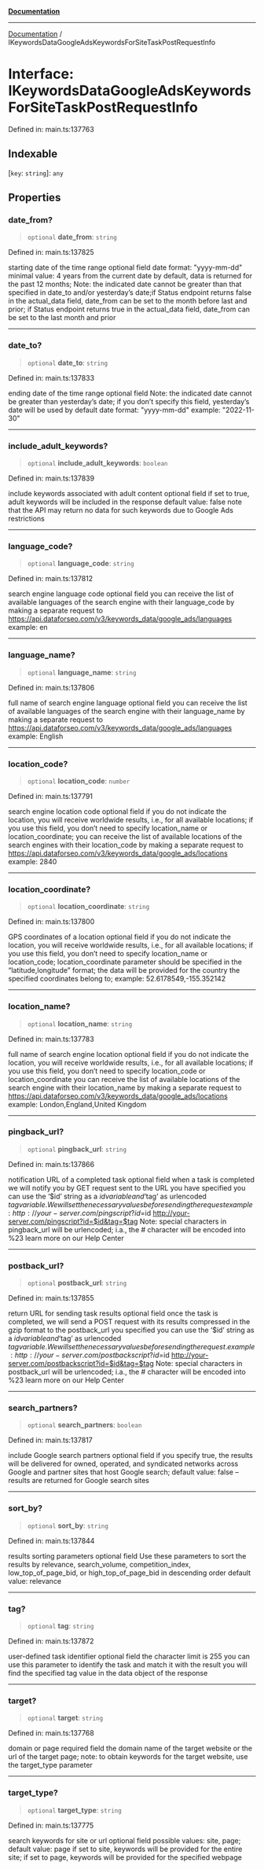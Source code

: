 [**Documentation**](../README.md)

***

[Documentation](../README.md) / IKeywordsDataGoogleAdsKeywordsForSiteTaskPostRequestInfo

# Interface: IKeywordsDataGoogleAdsKeywordsForSiteTaskPostRequestInfo

Defined in: main.ts:137763

## Indexable

\[`key`: `string`\]: `any`

## Properties

### date\_from?

> `optional` **date\_from**: `string`

Defined in: main.ts:137825

starting date of the time range
optional field
date format: "yyyy-mm-dd"
minimal value: 4 years from the current date
by default, data is returned for the past 12 months;
Note: the indicated date cannot be greater than that specified in date_to and/or yesterday’s date;if Status endpoint returns false in the actual_data field, date_from can be set to the month before last and prior;
if Status endpoint returns true in the actual_data field, date_from can be set to the last month and prior

***

### date\_to?

> `optional` **date\_to**: `string`

Defined in: main.ts:137833

ending date of the time range
optional field
Note: the indicated date cannot be greater than yesterday’s date;
if you don’t specify this field, yesterday’s date will be used by default
date format: "yyyy-mm-dd"
example:
"2022-11-30"

***

### include\_adult\_keywords?

> `optional` **include\_adult\_keywords**: `boolean`

Defined in: main.ts:137839

include keywords associated with adult content
optional field
if set to true, adult keywords will be included in the response
default value: false
note that the API may return no data for such keywords due to Google Ads restrictions

***

### language\_code?

> `optional` **language\_code**: `string`

Defined in: main.ts:137812

search engine language code
optional field
you can receive the list of available languages of the search engine with their language_code by making a separate request to https://api.dataforseo.com/v3/keywords_data/google_ads/languages
example:
en

***

### language\_name?

> `optional` **language\_name**: `string`

Defined in: main.ts:137806

full name of search engine language
optional field
you can receive the list of available languages of the search engine with their language_name by making a separate request to https://api.dataforseo.com/v3/keywords_data/google_ads/languages
example:
English

***

### location\_code?

> `optional` **location\_code**: `number`

Defined in: main.ts:137791

search engine location code
optional field
if you do not indicate the location, you will receive worldwide results, i.e., for all available locations;
if you use this field, you don’t need to specify location_name or location_coordinate;
you can receive the list of available locations of the search engines with their location_code by making a separate request to https://api.dataforseo.com/v3/keywords_data/google_ads/locations
example:
2840

***

### location\_coordinate?

> `optional` **location\_coordinate**: `string`

Defined in: main.ts:137800

GPS coordinates of a location
optional field
if you do not indicate the location, you will receive worldwide results, i.e., for all available locations;
if you use this field, you don’t need to specify location_name or location_code;
location_coordinate parameter should be specified in the “latitude,longitude” format;
the data will be provided for the country the specified coordinates belong to;
example:
52.6178549,-155.352142

***

### location\_name?

> `optional` **location\_name**: `string`

Defined in: main.ts:137783

full name of search engine location
optional field
if you do not indicate the location, you will receive worldwide results, i.e., for all available locations;
if you use this field, you don’t need to specify location_code or location_coordinate
you can receive the list of available locations of the search engine with their location_name by making a separate request to https://api.dataforseo.com/v3/keywords_data/google_ads/locations
example:
London,England,United Kingdom

***

### pingback\_url?

> `optional` **pingback\_url**: `string`

Defined in: main.ts:137866

notification URL of a completed task
optional field
when a task is completed we will notify you by GET request sent to the URL you have specified
you can use the ‘$id’ string as a $id variable and ‘$tag’ as urlencoded $tag variable. We will set the necessary values before sending the request
example:
http://your-server.com/pingscript?id=$id
http://your-server.com/pingscript?id=$id&tag=$tag
Note: special characters in pingback_url will be urlencoded;
i.a., the # character will be encoded into %23
learn more on our Help Center

***

### postback\_url?

> `optional` **postback\_url**: `string`

Defined in: main.ts:137855

return URL for sending task results
optional field
once the task is completed, we will send a POST request with its results compressed in the gzip format to the postback_url you specified
you can use the ‘$id’ string as a $id variable and ‘$tag’ as urlencoded $tag variable. We will set the necessary values before sending the request.
example:
http://your-server.com/postbackscript?id=$id
http://your-server.com/postbackscript?id=$id&tag=$tag
Note: special characters in postback_url will be urlencoded;
i.a., the # character will be encoded into %23
learn more on our Help Center

***

### search\_partners?

> `optional` **search\_partners**: `boolean`

Defined in: main.ts:137817

include Google search partners
optional field
if you specify true, the results will be delivered for owned, operated, and syndicated networks across Google and partner sites that host Google search;
default value: false – results are returned for Google search sites

***

### sort\_by?

> `optional` **sort\_by**: `string`

Defined in: main.ts:137844

results sorting parameters
optional field
Use these parameters to sort the results by relevance, search_volume, competition_index, low_top_of_page_bid, or high_top_of_page_bid in descending order
default value: relevance

***

### tag?

> `optional` **tag**: `string`

Defined in: main.ts:137872

user-defined task identifier
optional field
the character limit is 255
you can use this parameter to identify the task and match it with the result
you will find the specified tag value in the data object of the response

***

### target?

> `optional` **target**: `string`

Defined in: main.ts:137768

domain or page
required field
the domain name of the target website or the url of the target page;
note: to obtain keywords for the target website, use the target_type parameter

***

### target\_type?

> `optional` **target\_type**: `string`

Defined in: main.ts:137775

search keywords for site or url
optional field
possible values: site, page;
default value: page
if set to site, keywords will be provided for the entire site;
if set to page, keywords will be provided for the specified webpage
